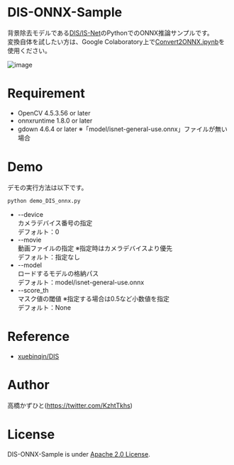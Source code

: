 # DIS-ONNX-Sample
背景除去モデルである[DIS/IS-Net](https://github.com/xuebinqin/DIS)のPythonでのONNX推論サンプルです。<br>
変換自体を試したい方は、Google Colaboratory上で[Convert2ONNX.ipynb](Convert2ONNX.ipynb)を使用ください。<br>

![image](https://user-images.githubusercontent.com/37477845/221350125-de577e58-dc1c-4dc2-80ed-4dd253cfeacf.png)

# Requirement 
* OpenCV 4.5.3.56 or later
* onnxruntime 1.8.0 or later
* gdown 4.6.4 or later ※「model/isnet-general-use.onnx」ファイルが無い場合

# Demo
デモの実行方法は以下です。
```bash
python demo_DIS_onnx.py
```
* --device<br>
カメラデバイス番号の指定<br>
デフォルト：0
* --movie<br>
動画ファイルの指定 ※指定時はカメラデバイスより優先<br>
デフォルト：指定なし
* --model<br>
ロードするモデルの格納パス<br>
デフォルト：model/isnet-general-use.onnx
* --score_th<br>
マスク値の閾値 ※指定する場合は0.5など小数値を指定<br>
デフォルト：None

# Reference
* [xuebinqin/DIS](https://github.com/xuebinqin/DIS)

# Author
高橋かずひと(https://twitter.com/KzhtTkhs)
 
# License 
DIS-ONNX-Sample is under [Apache 2.0 License](LICENSE).

